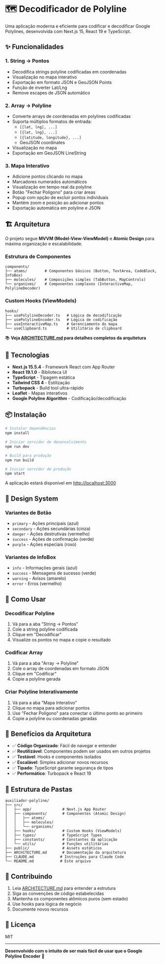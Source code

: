 # 🗺️ Decodificador de Polyline

Uma aplicação moderna e eficiente para codificar e decodificar Google Polylines, desenvolvida com Next.js 15, React 19 e TypeScript.

## ✨ Funcionalidades

### 1. **String → Pontos**

- Decodifica strings polyline codificadas em coordenadas
- Visualização no mapa interativo
- Exportação em formato JSON e GeoJSON Points
- Função de inverter Lat/Lng
- Remove escapes de JSON automático

### 2. **Array → Polyline**

- Converte arrays de coordenadas em polylines codificadas
- Suporta múltiplos formatos de entrada:
  - `[[lat, lng], ...]`
  - `[{lat, lng}, ...]`
  - `[{latitude, longitude}, ...]`
  - GeoJSON coordinates
- Visualização no mapa
- Exportação em GeoJSON LineString

### 3. **Mapa Interativo**

- Adicione pontos clicando no mapa
- Marcadores numerados automáticos
- Visualização em tempo real da polyline
- Botão "Fechar Polígono" para criar áreas
- Popup com opção de excluir pontos individuais
- Mantém zoom e posição ao adicionar pontos
- Exportação automática em polyline e JSON

## 🏗️ Arquitetura

O projeto segue **MVVM (Model-View-ViewModel)** e **Atomic Design** para máxima organização e escalabilidade.

### Estrutura de Componentes

```
components/
├── atoms/        # Componentes básicos (Button, TextArea, CodeBlock, InfoBox)
├── molecules/    # Composições simples (TabButton, MapControls)
└── organisms/    # Componentes complexos (InteractiveMap, PolylineDecoder)
```

### Custom Hooks (ViewModels)

```
hooks/
├── usePolylineDecoder.ts   # Lógica de decodificação
├── usePolylineEncoder.ts   # Lógica de codificação
├── useInteractiveMap.ts    # Gerenciamento do mapa
└── useClipboard.ts         # Utilitário de clipboard
```

📚 **Veja [ARCHITECTURE.md](./ARCHITECTURE.md) para detalhes completos da arquitetura**

## 🚀 Tecnologias

- **Next.js 15.5.4** - Framework React com App Router
- **React 19.1.0** - Biblioteca UI
- **TypeScript** - Tipagem estática
- **Tailwind CSS 4** - Estilização
- **Turbopack** - Build tool ultra-rápido
- **Leaflet** - Mapas interativos
- **Google Polyline Algorithm** - Codificação/decodificação

## 📦 Instalação

```bash
# Instalar dependências
npm install

# Iniciar servidor de desenvolvimento
npm run dev

# Build para produção
npm run build

# Iniciar servidor de produção
npm start
```

A aplicação estará disponível em [http://localhost:3000](http://localhost:3000)

## 🎨 Design System

### Variantes de Botão

- `primary` - Ações principais (azul)
- `secondary` - Ações secundárias (cinza)
- `danger` - Ações destrutivas (vermelho)
- `success` - Ações de confirmação (verde)
- `purple` - Ações especiais (roxo)

### Variantes de InfoBox

- `info` - Informações gerais (azul)
- `success` - Mensagens de sucesso (verde)
- `warning` - Avisos (amarelo)
- `error` - Erros (vermelho)

## 🔧 Como Usar

### Decodificar Polyline

1. Vá para a aba "String → Pontos"
2. Cole a string polyline codificada
3. Clique em "Decodificar"
4. Visualize os pontos no mapa e copie o resultado

### Codificar Array

1. Vá para a aba "Array → Polyline"
2. Cole o array de coordenadas em formato JSON
3. Clique em "Codificar"
4. Copie a polyline gerada

### Criar Polyline Interativamente

1. Vá para a aba "Mapa Interativo"
2. Clique no mapa para adicionar pontos
3. Use "Fechar Polígono" para conectar o último ponto ao primeiro
4. Copie a polyline ou coordenadas geradas

## 🎯 Benefícios da Arquitetura

- ✅ **Código Organizado**: Fácil de navegar e entender
- ✅ **Reutilizável**: Componentes podem ser usados em outros projetos
- ✅ **Testável**: Hooks e componentes isolados
- ✅ **Escalável**: Simples adicionar novos recursos
- ✅ **Tipado**: TypeScript garante segurança de tipos
- ✅ **Performático**: Turbopack e React 19

## 📝 Estrutura de Pastas

```
auxiliador-polyline/
├── src/
│   ├── app/              # Next.js App Router
│   ├── components/       # Componentes (Atomic Design)
│   │   ├── atoms/
│   │   ├── molecules/
│   │   └── organisms/
│   ├── hooks/            # Custom Hooks (ViewModels)
│   ├── types/            # TypeScript Types
│   ├── constants/        # Constantes da aplicação
│   └── utils/            # Funções utilitárias
├── public/               # Assets estáticos
├── ARCHITECTURE.md       # Documentação da arquitetura
├── CLAUDE.md            # Instruções para Claude Code
└── README.md            # Este arquivo
```

## 🤝 Contribuindo

1. Leia [ARCHITECTURE.md](./ARCHITECTURE.md) para entender a estrutura
2. Siga as convenções de código estabelecidas
3. Mantenha os componentes atômicos puros (sem estado)
4. Use hooks para lógica de negócio
5. Documente novos recursos

## 📄 Licença

MIT

---

**Desenvolvido com o intuito de ser mais fácil de usar que o Google Polyline Encoder** 🚀
